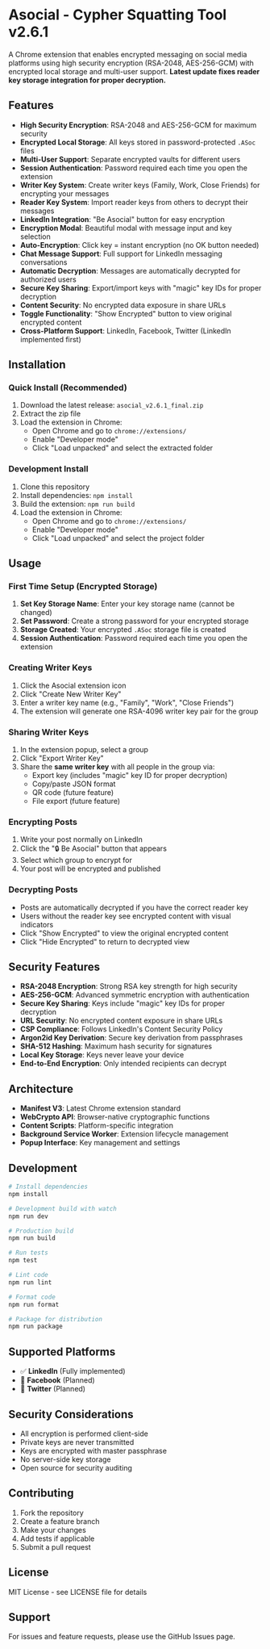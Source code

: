 # Asocial - Cypher Squatting Tool v2.6.1

A Chrome extension that enables encrypted messaging on social media platforms using high security encryption (RSA-2048, AES-256-GCM) with encrypted local storage and multi-user support. **Latest update fixes reader key storage integration for proper decryption.**

## Features

- **High Security Encryption**: RSA-2048 and AES-256-GCM for maximum security
- **Encrypted Local Storage**: All keys stored in password-protected `.ASoc` files
- **Multi-User Support**: Separate encrypted vaults for different users
- **Session Authentication**: Password required each time you open the extension
- **Writer Key System**: Create writer keys (Family, Work, Close Friends) for encrypting your messages
- **Reader Key System**: Import reader keys from others to decrypt their messages
- **LinkedIn Integration**: "Be Asocial" button for easy encryption
- **Encryption Modal**: Beautiful modal with message input and key selection
- **Auto-Encryption**: Click key = instant encryption (no OK button needed)
- **Chat Message Support**: Full support for LinkedIn messaging conversations
- **Automatic Decryption**: Messages are automatically decrypted for authorized users
- **Secure Key Sharing**: Export/import keys with "magic" key IDs for proper decryption
- **Content Security**: No encrypted data exposure in share URLs
- **Toggle Functionality**: "Show Encrypted" button to view original encrypted content
- **Cross-Platform Support**: LinkedIn, Facebook, Twitter (LinkedIn implemented first)

## Installation

### Quick Install (Recommended)
1. Download the latest release: `asocial_v2.6.1_final.zip`
2. Extract the zip file
3. Load the extension in Chrome:
   - Open Chrome and go to `chrome://extensions/`
   - Enable "Developer mode"
   - Click "Load unpacked" and select the extracted folder

### Development Install
1. Clone this repository
2. Install dependencies: `npm install`
3. Build the extension: `npm run build`
4. Load the extension in Chrome:
   - Open Chrome and go to `chrome://extensions/`
   - Enable "Developer mode"
   - Click "Load unpacked" and select the project folder

## Usage

### First Time Setup (Encrypted Storage)

1. **Set Key Storage Name**: Enter your key storage name (cannot be changed)
2. **Set Password**: Create a strong password for your encrypted storage
3. **Storage Created**: Your encrypted `.ASoc` storage file is created
4. **Session Authentication**: Password required each time you open the extension

### Creating Writer Keys

1. Click the Asocial extension icon
2. Click "Create New Writer Key"
3. Enter a writer key name (e.g., "Family", "Work", "Close Friends")
4. The extension will generate one RSA-4096 writer key pair for the group

### Sharing Writer Keys

1. In the extension popup, select a group
2. Click "Export Writer Key"
3. Share the **same writer key** with all people in the group via:
   - Export key (includes "magic" key ID for proper decryption)
   - Copy/paste JSON format
   - QR code (future feature)
   - File export (future feature)

### Encrypting Posts

1. Write your post normally on LinkedIn
2. Click the "🔒 Be Asocial" button that appears
3. Select which group to encrypt for
4. Your post will be encrypted and published

### Decrypting Posts

- Posts are automatically decrypted if you have the correct reader key
- Users without the reader key see encrypted content with visual indicators
- Click "Show Encrypted" to view the original encrypted content
- Click "Hide Encrypted" to return to decrypted view

## Security Features

- **RSA-2048 Encryption**: Strong RSA key strength for high security
- **AES-256-GCM**: Advanced symmetric encryption with authentication
- **Secure Key Sharing**: Keys include "magic" key IDs for proper decryption
- **URL Security**: No encrypted content exposure in share URLs
- **CSP Compliance**: Follows LinkedIn's Content Security Policy
- **Argon2id Key Derivation**: Secure key derivation from passphrases
- **SHA-512 Hashing**: Maximum hash security for signatures
- **Local Key Storage**: Keys never leave your device
- **End-to-End Encryption**: Only intended recipients can decrypt

## Architecture

- **Manifest V3**: Latest Chrome extension standard
- **WebCrypto API**: Browser-native cryptographic functions
- **Content Scripts**: Platform-specific integration
- **Background Service Worker**: Extension lifecycle management
- **Popup Interface**: Key management and settings

## Development

```bash
# Install dependencies
npm install

# Development build with watch
npm run dev

# Production build
npm run build

# Run tests
npm test

# Lint code
npm run lint

# Format code
npm run format

# Package for distribution
npm run package
```

## Supported Platforms

- ✅ **LinkedIn** (Fully implemented)
- 🚧 **Facebook** (Planned)
- 🚧 **Twitter** (Planned)

## Security Considerations

- All encryption is performed client-side
- Private keys are never transmitted
- Keys are encrypted with master passphrase
- No server-side key storage
- Open source for security auditing

## Contributing

1. Fork the repository
2. Create a feature branch
3. Make your changes
4. Add tests if applicable
5. Submit a pull request

## License

MIT License - see LICENSE file for details

## Support

For issues and feature requests, please use the GitHub Issues page.
